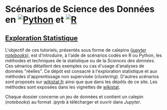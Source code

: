# Scénarios de Science des Données en <a href="https://www.python.org/"><img src="https://upload.wikimedia.org/wikipedia/commons/thumb/f/f8/Python_logo_and_wordmark.svg/390px-Python_logo_and_wordmark.svg.png" style="max-width: 150px; display: inline" alt="Python"/></a> et <a href="https://cran.r-project.org/"><img src="https://cran.r-project.org/Rlogo.svg" style="max-width: 40px; display: inline" alt="R"/></a> 
## [Exploration Statistique](\http://wikistat.fr)

L'objectif de ces tutoriels, présentés sous forme de calepins ([*jupyter notebooks*](http://jupyter.org/)), est d'introduire, à l'aide de scénarios codés en R ou Python, les méthodes et techniques de la statistique ou de la *Sciences des données*. Ces sénarios détaillent des exemples ou cas d'usage  d'analyses de données "réelles".  Ce dépôt est consacré à l'exploration statistique et aux méthodes d'apprentissage non supervisée (*clustering*). D'autres scénarios sont proposés sur [wikistat.fr](http://wikistat.fr/) ainsi que que dans les dépôts de ce site. Les méthodes sont exposées dans les vignettes de [wikistat](http://wikistat.fr/).

Chaque dossier concerne un jeu de données et contient un calepin (*notebooks*) au format .ipynb à télécharger et ouvrir dans *Jupyter*.

